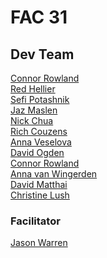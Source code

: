 # FAC 31

## Dev Team

[Connor Rowland](https://github.com/FortyTwoFortyTwo)\
[Red Hellier](https://github.com/RedHellier)\
[Sefi Potashnik](https://github.com/josephpotashnik)\
[Jaz Maslen](https://github.com/Jaz-spec)\
[Nick Chua](https://github.com/nchua3012)\
[Rich Couzens](https://github.com/arecouz)\
[Anna Veselova](https://github.com/AnyaVeselova)\
[David Ogden](https://github.com/Oggie112)\
[Connor Rowland](https://github.com/FortyTwoFortyTwo)\
[Anna van Wingerden](https://github.com/annavwingerden)\
[David Matthai](https://github.com/DNMathEye)\
[Christine Lush](https://github.com/chrislush)

### Facilitator

[Jason Warren](https://github.com/jasonwarrenuk)
